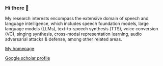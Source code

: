 ### Hi there 👋

My research interests encompass the extensive domain of speech and language intelligence, which includes speech foundation models, large language models (LLMs), text-to-speech synthesis (TTS), voice conversion (VC), singing synthesis, cross-modal representation learning, audio adversarial attacks \& defense, among other related areas.

[My homepage](https://liusongxiang.github.io)

[Google scholar profile](https://scholar.google.com/citations?user=4fD1l28AAAAJ&hl=en)

